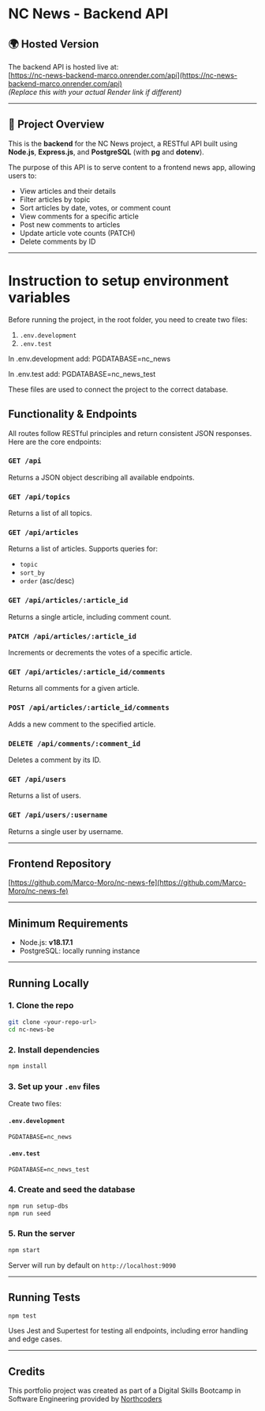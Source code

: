 # NC News - Backend API

## 🌍 Hosted Version

The backend API is hosted live at:  
[https://nc-news-backend-marco.onrender.com/api](https://nc-news-backend-marco.onrender.com/api)  
_(Replace this with your actual Render link if different)_

---

## 📖 Project Overview

This is the **backend** for the NC News project, a RESTful API built using **Node.js**, **Express.js**, and **PostgreSQL** (with **pg** and **dotenv**).

The purpose of this API is to serve content to a frontend news app, allowing users to:

- View articles and their details
- Filter articles by topic
- Sort articles by date, votes, or comment count
- View comments for a specific article
- Post new comments to articles
- Update article vote counts (PATCH)
- Delete comments by ID

---

# Instruction to setup environment variables

Before running the project, in the root folder, you need to create two files:

1. `.env.development`
2. `.env.test`

In .env.development add: PGDATABASE=nc_news

In .env.test add: PGDATABASE=nc_news_test

These files are used to connect the project to the correct database.

## Functionality & Endpoints

All routes follow RESTful principles and return consistent JSON responses. Here are the core endpoints:

### `GET /api`

Returns a JSON object describing all available endpoints.

### `GET /api/topics`

Returns a list of all topics.

### `GET /api/articles`

Returns a list of articles. Supports queries for:

- `topic`
- `sort_by`
- `order` (asc/desc)

### `GET /api/articles/:article_id`

Returns a single article, including comment count.

### `PATCH /api/articles/:article_id`

Increments or decrements the votes of a specific article.

### `GET /api/articles/:article_id/comments`

Returns all comments for a given article.

### `POST /api/articles/:article_id/comments`

Adds a new comment to the specified article.

### `DELETE /api/comments/:comment_id`

Deletes a comment by its ID.

### `GET /api/users`

Returns a list of users.

### `GET /api/users/:username`

Returns a single user by username.

---

## Frontend Repository

[https://github.com/Marco-Moro/nc-news-fe](https://github.com/Marco-Moro/nc-news-fe)

---

## Minimum Requirements

- Node.js: **v18.17.1**
- PostgreSQL: locally running instance

---

## Running Locally

### 1. Clone the repo

```bash
git clone <your-repo-url>
cd nc-news-be
```

### 2. Install dependencies

```bash
npm install
```

### 3. Set up your `.env` files

Create two files:

#### `.env.development`

```
PGDATABASE=nc_news
```

#### `.env.test`

```
PGDATABASE=nc_news_test
```

### 4. Create and seed the database

```bash
npm run setup-dbs
npm run seed
```

### 5. Run the server

```bash
npm start
```

Server will run by default on `http://localhost:9090`

---

## Running Tests

```bash
npm test
```

Uses Jest and Supertest for testing all endpoints, including error handling and edge cases.

---

## Credits

This portfolio project was created as part of a Digital Skills Bootcamp in Software Engineering provided by [Northcoders](https://northcoders.com/)
